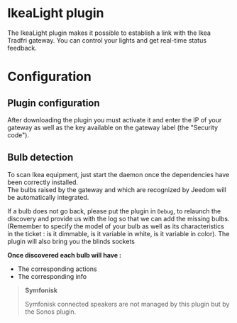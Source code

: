 # IkeaLight plugin

The IkeaLight plugin makes it possible to establish a link with the Ikea Tradfri gateway. You can control your lights and get real-time status feedback.

# Configuration

## Plugin configuration

After downloading the plugin you must activate it and enter the IP of your gateway as well as the key available on the gateway label (the "Security code").

## Bulb detection

To scan Ikea equipment, just start the daemon once the dependencies have been correctly installed.     
The bulbs raised by the gateway and which are recognized by Jeedom will be automatically integrated.     

If a bulb does not go back, please put the plugin in ``Debug``, to relaunch the discovery and provide us with the log so that we can add the missing bulbs. (Remember to specify the model of your bulb as well as its characteristics in the ticket : is it dimmable, is it variable in white, is it variable in color). The plugin will also bring you the blinds sockets

**Once discovered each bulb will have :**

-   The corresponding actions
-   The corresponding info

>**Symfonisk**
>
>Symfonisk connected speakers are not managed by this plugin but by the Sonos plugin.
